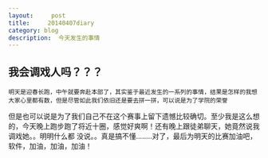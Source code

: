 ```yaml
---
layout:     post
title:     20140407diary
category: blog
description:  今天发生的事情
---
```


##  我会调戏人吗？？？
    明天是迎春长跑，中午就要奔赴本部了，其实鉴于最近发生的一系列的事情，结果是怎样的我想大家心里都有数，但是尽管如此我们依旧还是要去拼一拼，可以说是为了学院的荣誉
但是也可以说是为了我们自己不在这个赛事上留下遗憾比较确切。至少我是这么想的，今天晚上跑步跑了将近十圈，感觉好爽啊！还有晚上跟徒弟聊天，她竟然说我调戏她。。明明什么都
没说。。真是搞不懂........对了，最后为明天的比赛加油吧，软件，加油，加油，加油！
